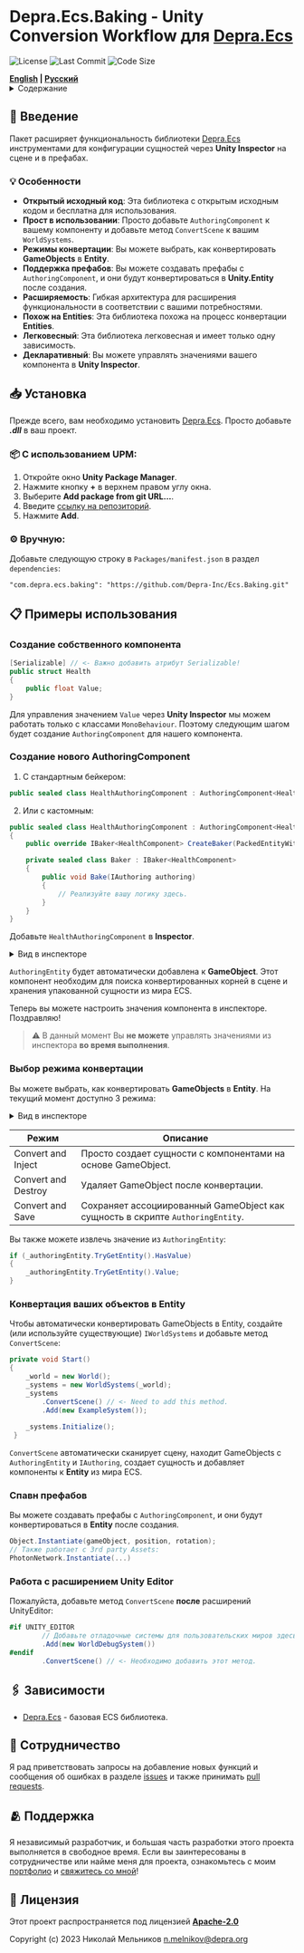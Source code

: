 # Depra.Ecs.Baking - Unity Conversion Workflow для [Depra.Ecs](https://github.com/Leopotam/ecslite)

![License](https://img.shields.io/github/license/Depra-Inc/Ecs.Baking?style=rounded-square)
![Last Commit](https://img.shields.io/github/last-commit/Depra-Inc/Ecs.Baking?style=rounded-square)
![Code Size](https://img.shields.io/github/languages/code-size/Depra-Inc/Ecs.Baking?style=rounded-square)

<div>
    <strong><a href="README.md">English</a> | <a href="README.RU.md">Русский</a></strong>
</div>

<details>
<summary>Содержание</summary>

- [Введение](#-введение)
    - [Особенности](#-особенности)
- [Установка](#-установка)
- [Примеры использования](#-примеры-использования)
    - [Создание собственного компонента](#создание-собственного-компонента)
    - [Создание нового Authoring Component](#создание-нового-authoringcomponent)
    - [Выбор режима конвертации](#выбор-режима-конвертации)
    - [Конвертация ваших объектов в Entity](#конвертация-ваших-объектов-в-entity)
    - [Спавн префабов](#спавн-префабов)
    - [Работа с расширением Unity Editor](#работа-с-расширением-unity-editor)
- [Зависимости](#-зависимости)
- [Сотрудничество](#-сотрудничество)
- [Поддержка](#-поддержка)
- [Лицензия](#-лицензия)

</details>

## 🧾 Введение

Пакет расширяет функциональность библиотеки [Depra.Ecs](https://github.com/Depra-Inc/Ecs)
инструментами для конфигурации сущностей через **Unity Inspector** на сцене и в префабах.

### 💡 Особенности

- **Открытый исходный код**: Эта библиотека с открытым исходным кодом и бесплатна для использования.
- **Прост в использовании**: Просто добавьте `AuthoringComponent` к вашему компоненту
  и добавьте метод `ConvertScene` к вашим `WorldSystems`.
- **Режимы конвертации**: Вы можете выбрать, как конвертировать **GameObjects** в **Entity**.
- **Поддержка префабов**: Вы можете создавать префабы с `AuthoringComponent`,
  и они будут конвертироваться в **Unity.Entity** после создания.
- **Расширяемость**: Гибкая архитектура для расширения функциональности в соответствии с вашими потребностями.
- **Похож на Entities**: Эта библиотека похожа на процесс конвертации **Entities**.
- **Легковесный**: Эта библиотека легковесная и имеет только одну зависимость.
- **Декларативный**: Вы можете управлять значениями вашего компонента в **Unity Inspector**.

## 📥 Установка

Прежде всего, вам необходимо установить [Depra.Ecs](https://github.com/Depra-Inc/Ecs.git).
Просто добавьте ***.dll*** в ваш проект.

### 📦 С использованием **UPM**:

1. Откройте окно **Unity Package Manager**.
2. Нажмите кнопку **+** в верхнем правом углу окна.
3. Выберите **Add package from git URL...**.
4. Введите [ссылку на репозиторий](https://github.com/Depra-Inc/Ecs.Baking.git).
5. Нажмите **Add**.

### ⚙️ Вручную:

Добавьте следующую строку в `Packages/manifest.json` в раздел `dependencies`:

```
"com.depra.ecs.baking": "https://github.com/Depra-Inc/Ecs.Baking.git"
```

## 📋 Примеры использования

### Создание собственного компонента

```csharp
[Serializable] // <- Важно добавить атрибут Serializable!
public struct Health
{
    public float Value;
}
```

Для управления значением `Value` через **Unity Inspector** мы можем работать только с классами `MonoBehaviour`.
Поэтому следующим шагом будет создание `AuthoringComponent` для нашего компонента.

### Создание нового AuthoringComponent

1. С стандартным бейкером:

```csharp
public sealed class HealthAuthoringComponent : AuthoringComponent<HealthComponent> { }
```

2. Или с кастомным:

```csharp
public sealed class HealthAuthoringComponent : AuthoringComponent<HealthComponent> 
{
    public override IBaker<HealthComponent> CreateBaker(PackedEntityWithWorld entity) => new Baker(entity);

    private sealed class Baker : IBaker<HealthComponent> 
    {
        public void Bake(IAuthoring authoring) 
        {
            // Реализуйте вашу логику здесь.
        }
    }
}
```

Добавьте `HealthAuthoringComponent` в **Inspector**.
<details>
  <summary>Вид в инспекторе</summary>

![Health Authoring Component](https://i.postimg.cc/Tw7K7nmS/health-component.jpg)
</details>

`AuthoringEntity` будет автоматически добавлена к **GameObject**.
Этот компонент необходим для поиска конвертированных корней в сцене и хранения упакованной сущности из мира ECS.

Теперь вы можете настроить значения компонента в инспекторе. Поздравляю!

> ⚠️ В данный момент Вы **не можете** управлять значениями из инспектора **во время выполнения**.

### Выбор режима конвертации

Вы можете выбрать, как конвертировать **GameObjects** в **Entity**.
На текущий момент доступно 3 режима:

<details>
  <summary>Вид в инспекторе</summary>

![Conversion Mode](https://i.postimg.cc/4xkmSf7J/convert-method.jpg)
</details>

| Режим               | Описание                                                                       |
|---------------------|--------------------------------------------------------------------------------|
| Convert and Inject  | Просто создает сущности с компонентами на основе GameObject.                   |
| Convert and Destroy | Удаляет GameObject после конвертации.                                          |
| Convert and Save    | Сохраняет ассоциированный GameObject как сущность в скрипте `AuthoringEntity`. |

Вы также можете извлечь значение из `AuthoringEntity`:

```csharp
if (_authoringEntity.TryGetEntity().HasValue) 
{
    _authoringEntity.TryGetEntity().Value;
}
```

### Конвертация ваших объектов в Entity

Чтобы автоматически конвертировать GameObjects в Entity,
cоздайте (или используйте существующие) `IWorldSystems` и добавьте метод `ConvertScene`:

```csharp
private void Start() 
{
    _world = new World();    
    _systems = new WorldSystems(_world);
    _systems
        .ConvertScene() // <- Need to add this method.
        .Add(new ExampleSystem());
    
    _systems.Initialize();
 }
```

`ConvertScene` автоматически сканирует cцену,
находит GameObjects с `AuthoringEntity` и `IAuthoring`,
создает сущность и добавляет компоненты к **Entity** из мира ECS.

### Спавн префабов

Вы можете создавать префабы с `AuthoringComponent`,
и они будут конвертироваться в **Entity** после создания.

```csharp
Object.Instantiate(gameObject, position, rotation);
// Также работает с 3rd party Assets:
PhotonNetwork.Instantiate(...)
```

### Работа с расширением Unity Editor

Пожалуйста, добавьте метод `ConvertScene` **после** расширений UnityEditor:

```csharp
#if UNITY_EDITOR
        // Добавьте отладочные системы для пользовательских миров здесь, например:
        .Add(new WorldDebugSystem())
#endif
        .ConvertScene() // <- Необходимо добавить этот метод.
```

## 🖇️ Зависимости

- [Depra.Ecs](https://github.com/Depra-Inc/Ecs.git) - базовая ECS библиотека.

## 🤝 Сотрудничество

Я рад приветствовать запросы на добавление новых функций и сообщения об ошибках
в разделе [issues](https://github.com/Depra-Inc/Assets.Unity/issues)
и также принимать [pull requests](https://github.com/Depra-Inc/Assets.Unity/pulls).

## 🫂 Поддержка

Я независимый разработчик, и большая часть разработки этого проекта выполняется в свободное время.
Если вы заинтересованы в сотрудничестве или найме меня для проекта,
ознакомьтесь с моим [портфолио](https://github.com/Depra-Inc)
и [свяжитесь со мной](mailto:g0dzZz1lla@yandex.ru)!

## 🔐 Лицензия

Этот проект распространяется под лицензией
**[Apache-2.0](https://github.com/Depra-Inc/Ecs.Baking/blob/main/LICENSE.md)**

Copyright (c) 2023 Николай Мельников
[n.melnikov@depra.org](mailto:n.melnikov@depra.org)

